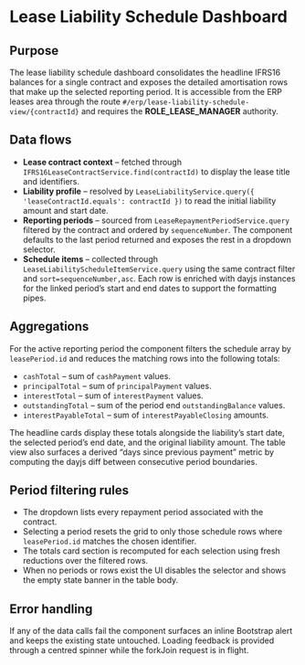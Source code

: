 # Lease Liability Schedule Dashboard

## Purpose
The lease liability schedule dashboard consolidates the headline IFRS16 balances for a single contract and exposes the detailed amortisation rows that make up the selected reporting period. It is accessible from the ERP leases area through the route `#/erp/lease-liability-schedule-view/{contractId}` and requires the **ROLE_LEASE_MANAGER** authority.

## Data flows
- **Lease contract context** – fetched through `IFRS16LeaseContractService.find(contractId)` to display the lease title and identifiers.
- **Liability profile** – resolved by `LeaseLiabilityService.query({ 'leaseContractId.equals': contractId })` to read the initial liability amount and start date.
- **Reporting periods** – sourced from `LeaseRepaymentPeriodService.query` filtered by the contract and ordered by `sequenceNumber`. The component defaults to the last period returned and exposes the rest in a dropdown selector.
- **Schedule items** – collected through `LeaseLiabilityScheduleItemService.query` using the same contract filter and `sort=sequenceNumber,asc`. Each row is enriched with dayjs instances for the linked period’s start and end dates to support the formatting pipes.

## Aggregations
For the active reporting period the component filters the schedule array by `leasePeriod.id` and reduces the matching rows into the following totals:
- `cashTotal` – sum of `cashPayment` values.
- `principalTotal` – sum of `principalPayment` values.
- `interestTotal` – sum of `interestPayment` values.
- `outstandingTotal` – sum of the period end `outstandingBalance` values.
- `interestPayableTotal` – sum of `interestPayableClosing` amounts.

The headline cards display these totals alongside the liability’s start date, the selected period’s end date, and the original liability amount. The table view also surfaces a derived “days since previous payment” metric by computing the dayjs diff between consecutive period boundaries.

## Period filtering rules
- The dropdown lists every repayment period associated with the contract.
- Selecting a period resets the grid to only those schedule rows where `leasePeriod.id` matches the chosen identifier.
- The totals card section is recomputed for each selection using fresh reductions over the filtered rows.
- When no periods or rows exist the UI disables the selector and shows the empty state banner in the table body.

## Error handling
If any of the data calls fail the component surfaces an inline Bootstrap alert and keeps the existing state untouched. Loading feedback is provided through a centred spinner while the forkJoin request is in flight.
